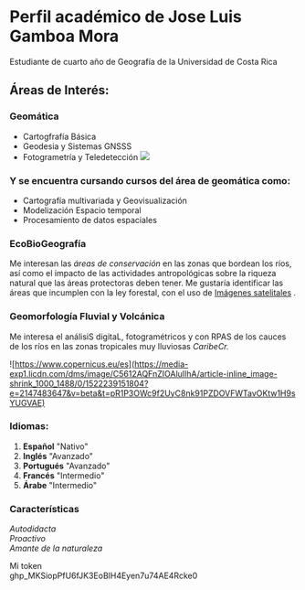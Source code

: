 # Perfil académico de Jose Luis Gamboa Mora
Estudiante de cuarto año de Geografía de la Universidad de Costa Rica  
## Áreas de Interés:
### **Geomática**
+ Cartogfrafía Básica
+ Geodesia y Sistemas GNSSS
+ Fotogrametría y Teledetección
![](https://gisgeography.com/wp-content/uploads/2015/11/What-Is-Remote-Sensing-1.jpg)

### Y se encuentra cursando cursos del área de geomática como:
+ Cartografía multivariada y Geovisualización
+ Modelización Espacio temporal
+ Procesamiento de datos espaciales

### **EcoBioGeografía**
Me interesan las _áreas de conservación_ en las zonas que bordean los ríos, así como el impacto de las actividades antropológicas sobre la riqueza natural que las áreas protectoras deben tener. Me gustaría identificar las áreas que incumplen con la ley forestal, con el uso de [Imágenes satelitales](https://www.copernicus.eu/es) .

### **Geomorfología Fluvial y Volcánica**
Me interesa el análisiS digitaL, fotogramétricos y con RPAS de los cauces de los ríos en las zonas tropicales muy lluviosas _CaribeCr._

![https://www.copernicus.eu/es](https://media-exp1.licdn.com/dms/image/C5612AQFnZIOAlulIhA/article-inline_image-shrink_1000_1488/0/1522239151804?e=2147483647&v=beta&t=pR1P3OWc9f2UyC8nk91PZDOVFWTavOKtw1H9sYUGVAE)

### Idiomas:
1. **Español** "Nativo"
2. **Inglés** "Avanzado"
3. **Portugués** "Avanzado"
4. **Francés** "Intermedio"
5. **Árabe** "Intermedio"

### Características 
_Autodidacta_  
_Proactivo_  
_Amante de la naturaleza_  

Mi token  
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
